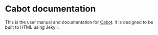 Cabot documentation
===================

This is the user manual and documentation for [Cabot](https://github.com/arachnys/cabot). It is designed to be built to HTML using Jekyll.